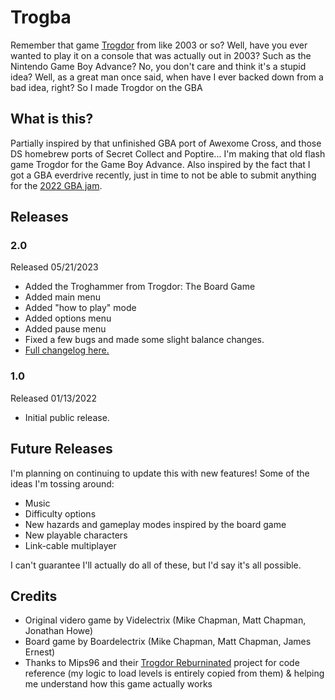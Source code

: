# Trogba
Remember that game [Trogdor](https://old.homestarrunner.com/trogdor-canvas/) from like 2003 or so? Well, have you ever wanted to play it on a console that was actually out in 2003? Such as the Nintendo Game Boy Advance? No, you don't care and think it's a stupid idea? Well, as a great man once said, when have I ever backed down from a bad idea, right? So I made Trogdor on the GBA

## What is this?
Partially inspired by that unfinished GBA port of Awexome Cross, and those DS homebrew ports of Secret Collect and Poptire... I'm making that old flash game Trogdor for the Game Boy Advance. Also inspired by the fact that I got a GBA everdrive recently, just in time to not be able to submit anything for the [2022 GBA jam](https://itch.io/jam/gbajam22). 

## Releases

### 2.0
Released 05/21/2023
- Added the Troghammer from Trogdor: The Board Game
- Added main menu
- Added "how to play" mode
- Added options menu
- Added pause menu
- Fixed a few bugs and made some slight balance changes.
- [Full changelog here.](https://github.com/jeremyelkayam/trogba/releases/tag/release2.0)

### 1.0
Released 01/13/2022
- Initial public release. 

## Future Releases
I'm planning on continuing to update this with new features! Some of the ideas I'm tossing around:
- Music
- Difficulty options
- New hazards and gameplay modes inspired by the board game
- New playable characters 
- Link-cable multiplayer 

I can't guarantee I'll actually do all of these, but I'd say it's all possible.


## Credits
- Original videro game by Videlectrix (Mike Chapman, Matt Chapman, Jonathan Howe)
- Board game by Boardelectrix (Mike Chapman, Matt Chapman, James Ernest)
- Thanks to Mips96 and their [Trogdor Reburninated](https://github.com/Mips96/Trogdor-Reburninated) project for code reference (my logic to load levels is entirely copied from them) & helping me understand how this game actually works
